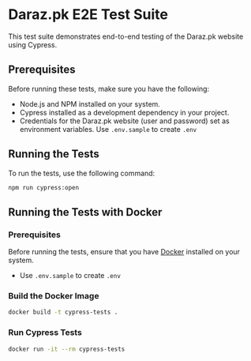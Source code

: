 # Daraz.pk E2E Test Suite

This test suite demonstrates end-to-end testing of the Daraz.pk website using Cypress.

## Prerequisites

Before running these tests, make sure you have the following:

- Node.js and NPM installed on your system.
- Cypress installed as a development dependency in your project.
- Credentials for the Daraz.pk website (user and password) set as environment variables. Use `.env.sample` to create `.env`

## Running the Tests

To run the tests, use the following command:

```bash
npm run cypress:open
```

## Running the Tests with Docker

### Prerequisites

Before running the tests, ensure that you have [Docker](https://www.docker.com/) installed on your system.

- Use `.env.sample` to create `.env`

### Build the Docker Image

```bash
docker build -t cypress-tests .
```

### Run Cypress Tests

```bash
docker run -it --rm cypress-tests
```
